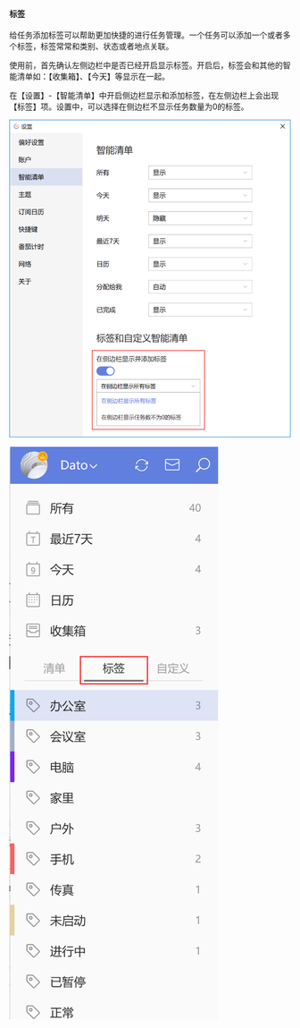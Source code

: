 #### 标签

给任务添加标签可以帮助更加快捷的进行任务管理。一个任务可以添加一个或者多个标签，标签常常和类别、状态或者地点关联。

使用前，首先确认左侧边栏中是否已经开启显示标签。开启后，标签会和其他的智能清单如：【收集箱】、【今天】等显示在一起。

在【设置】-【智能清单】中开启侧边栏显示和添加标签，在左侧边栏上会出现【标签】项。设置中，可以选择在侧边栏不显示任务数量为0的标签。

![wintag1](../images/Windows/pasted%20image%200%203.png)

![wintag2](../images/Windows/pasted%20image%200%204.png)

